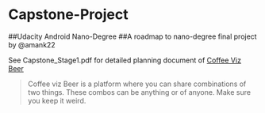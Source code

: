 # Capstone-Project
##Udacity Android Nano-Degree
##A roadmap to nano-degree final project by @amank22


See Capstone_Stage1.pdf for detailed planning document of [Coffee Viz Beer](https://github.com/amank22/CoffeVizBeer)

>Coffee viz Beer is a platform where you can share combinations of two things. These combos can be anything or of anyone.
>Make sure you keep it weird.

